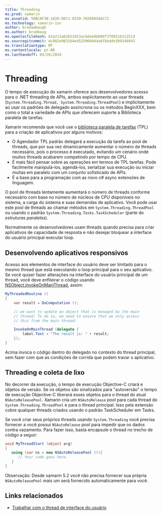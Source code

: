```yaml
---
title: Threading
ms.prod: xamarin
ms.assetid: 50BCAF3B-1020-DDC1-0339-7028985AAC72
ms.technology: xamarin-ios
author: bradumbaugh
ms.author: brumbaug
ms.openlocfilehash: 63a213a62021923ac6dae8b080f3f8931621251d
ms.sourcegitcommit: dc882e9631b4ed52596b944a6fbbdde309346943
ms.translationtype: MT
ms.contentlocale: pt-BR
ms.lasthandoff: 04/26/2018
---
```

# <a name="threading"></a>Threading

O tempo de execução do xamarin oferece aos desenvolvedores acesso para o .NET threading de APIs, ambos explicitamente ao usar threads (`System.Threading.Thread, System.Threading.ThreadPool`) e implicitamente ao usar os padrões de delegado assíncrona ou os métodos BeginXXX, bem como o total a variedade de APIs que oferecem suporte a Biblioteca paralela de tarefas.



Xamarin recomenda que você use o [biblioteca paralela de tarefas](http://msdn.microsoft.com/library/dd460717.aspx) (TPL) para a criação de aplicativos por alguns motivos:
-  O Agendador TPL padrão delegará a execução da tarefa ao pool de threads, que por sua vez dinamicamente aumentar o número de threads necessário, pois o processo é executado, evitando um cenário onde muitos threads acabarem competindo por tempo de CPU. 
-  É mais fácil pensar sobre as operações em termos de TPL tarefas. Pode facilmente manipulá-los, agendá-los, serializar sua execução ou iniciar muitas em paralelo com um conjunto sofisticado de APIs. 
-  É a base para a programação com as novo c# async extensões de linguagem. 


O pool de threads lentamente aumentará o número de threads conforme necessário com base no número de núcleos de CPU disponíveis no sistema, a carga do sistema e suas demandas de aplicativo. Você pode usar este pool de threads ao chamar métodos em `System.Threading.ThreadPool` ou usando o padrão `System.Threading.Tasks.TaskScheduler` (parte do *estruturas paralelas*).

Normalmente os desenvolvedores usam threads quando precisa para criar aplicativos de capacidade de resposta e não desejar bloquear a interface do usuário principal executar loop.

 <a name="Developing_Responsive_Applications" />


## <a name="developing-responsive-applications"></a>Desenvolvendo aplicativos responsivos

Acesso aos elementos de interface do usuário deve ser limitado para o mesmo thread que está executando o loop principal para o seu aplicativo. Se você quiser fazer alterações na interface do usuário principal de um thread, você deve enfileirar o código usando [NSObject.InvokeOnMainThread](https://developer.xamarin.com/api/type/Foundation.NSObject/), assim:

```csharp
MyThreadedRoutine ()  
{  
    var result = DoComputation ();  

    // we want to update an object that is managed by the main
    // thread; To do so, we need to ensure that we only access
    // this from the main thread:

    InvokeOnMainThread (delegate {  
        label.Text = "The result is: " + result;  
    });
}
```

Acima invoca o código dentro do delegado no contexto do thread principal, sem fazer com que as condições de corrida que podem travar o aplicativo.

 <a name="Threading_and_Garbage_Collection" />


## <a name="threading-and-garbage-collection"></a>Threading e coleta de lixo

No decorrer da execução, o tempo de execução Objective-C criará e objetos de versão. Se os objetos são sinalizados para "autoversão" o tempo de execução Objective-C liberará esses objetos para o thread do atual `NSAutoReleasePool`. Xamarin cria um `NSAutoRelease` pool para cada thread do `System.Threading.ThreadPool` e para o thread principal. Isso pela extensão cobre qualquer threads criados usando o padrão TaskScheduler em Tasks.

Se você criar seus próprios threads usando `System.Threading` você precisa fornecer a você possui `NSAutoRelease` pool para impedir que os dados contra vazamento. Para fazer isso, basta encapsule o thread no trecho de código a seguir:

```csharp
void MyThreadStart (object arg)
{
   using (var ns = new NSAutoReleasePool ()){
      // Your code goes here.
   }
}
```

Observação: Desde xamarin 5.2 você não precisa fornecer sua própria `NSAutoReleasePool` mais um será fornecido automaticamente para você.


## <a name="related-links"></a>Links relacionados

- [Trabalhar com o thread de interface do usuário](~/ios/user-interface/ios-ui/ui-thread.md)
